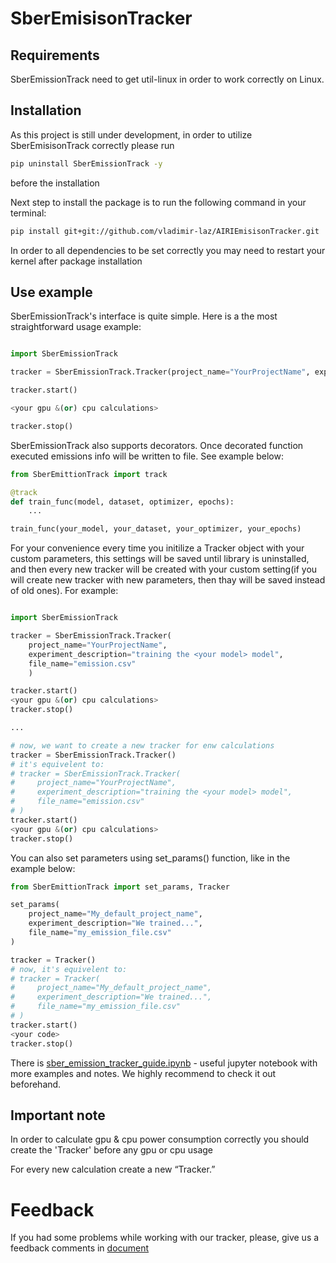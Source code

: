 # SberEmisisonTracker

## Requirements
SberEmissionTrack need to get util-linux in order to work correctly on Linux. 

##  Installation
As this project is still under development, in order to utilize SberEmisisonTrack correctly please run 
```bash
pip uninstall SberEmissionTrack -y
```
before the installation

Next step to install the package is to run the following command in your terminal:
```bash
pip install git+git://github.com/vladimir-laz/AIRIEmisisonTracker.git
```
In order to all dependencies to be set correctly you may need to restart your kernel after package installation
## Use example
SberEmissionTrack's interface is quite simple. Here is a the most straightforward usage example:
```python

import SberEmissionTrack

tracker = SberEmissionTrack.Tracker(project_name="YourProjectName", experiment_description="training the <your model> model")

tracker.start()

<your gpu &(or) cpu calculations>

tracker.stop()
```

SberEmissionTrack also supports decorators. Once decorated function executed emissions info will be written to file. See example below:
```python
from SberEmittionTrack import track

@track
def train_func(model, dataset, optimizer, epochs):
    ...

train_func(your_model, your_dataset, your_optimizer, your_epochs)
```


For your convenience every time you initilize a Tracker object with your custom parameters, this settings will be saved until library is uninstalled, and then every new tracker will be created with your custom setting(if you will create new tracker with new parameters, then thay will be saved instead of old ones). For example:

```python

import SberEmissionTrack

tracker = SberEmissionTrack.Tracker(
    project_name="YourProjectName", 
    experiment_description="training the <your model> model",
    file_name="emission.csv"
    )

tracker.start()
<your gpu &(or) cpu calculations>
tracker.stop()

...

# now, we want to create a new tracker for enw calculations
tracker = SberEmissionTrack.Tracker()
# it's equivelent to:
# tracker = SberEmissionTrack.Tracker(
#     project_name="YourProjectName", 
#     experiment_description="training the <your model> model",
#     file_name="emission.csv"
# )
tracker.start()
<your gpu &(or) cpu calculations>
tracker.stop()

```

You can also set parameters using set_params() function, like in the example below:

```python
from SberEmittionTrack import set_params, Tracker

set_params(
    project_name="My_default_project_name",
    experiment_description="We trained...",
    file_name="my_emission_file.csv"
)

tracker = Tracker()
# now, it's equivelent to:
# tracker = Tracker(
#     project_name="My_default_project_name",
#     experiment_description="We trained...",
#     file_name="my_emission_file.csv"
# )
tracker.start()
<your code>
tracker.stop()
```



There is [sber_emission_tracker_guide.ipynb](https://github.com/vladimir-laz/AIRIEmisisonTracker/blob/704ff88468f6ad403d69a63738888e1a3c41f59b/guide/sber_emission_tracker_guide.ipynb)  - useful jupyter notebook with more examples and notes. We highly recommend to check it out beforehand.
## Important note
In order to calculate gpu & cpu power consumption correctly you should create the 'Tracker' before any gpu or cpu usage

For every new calculation create a new “Tracker.”

# Feedback
If you had some problems while working with our tracker, please, give us a feedback comments in [document](https://docs.google.com/spreadsheets/d/1927TwoFaW7R_IFC6-4xKG_sjlPUaYCX9vLqzrOsASB4/edit#gid=0)